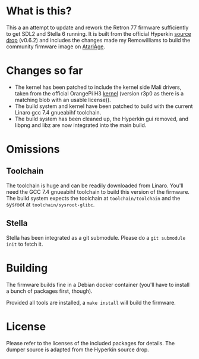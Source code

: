 # What is this?

This a an attempt to update and rework the Retron 77 firmware sufficiently to
get SDL2 and Stella 6 running. It is built from the official Hyperkin
[source drop](https://www.hyperkin.com/r77) (v0.6.2) and includes the
changes made my Remowilliams to build the community firmware image on
[AtariAge](http://atariage.com/forums/topic/281462-retron-77-community-build-image/).

# Changes so far

* The kernel has been patched to include the kernel side Mali drivers, taken from
  the official OrangePi H3
  [kernel](https://github.com/orangepi-xunlong/OrangePiH3_kernel)
  (version r3p0 as there is a matching blob with an usable license)).
* The build system and kernel have been patched to build with the current
  Linaro gcc 7.4 gnueabihf toolchain.
* The build system has been cleaned up, the Hyperkin gui removed, and libpng
  and libz are now integrated into the main build.

# Omissions

## Toolchain

The toolchain is huge and can be readily downloaded from Linaro. You'll
need the GCC 7.4 gnueabihf toolchain to build this version of the firmware. The build
system expects the toolchain at `toolchain/toolchain` and the sysroot at
`toolchain/sysroot-glibc`.

## Stella

Stella has been integrated as a git submodule. Please do a `git submodule init`
to fetch it.

# Building

The firmware builds fine in a Debian docker container (you'll have to install
a bunch of packages first, though). 

Provided all tools are installed, a `make install` will build the firmware.

# License

Please refer to the licenses of the included packages for details. The dumper
source is adapted from the Hyperkin source drop.
